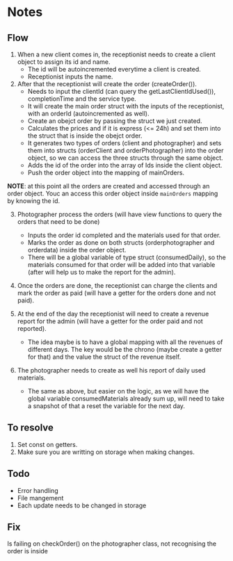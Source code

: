 # Notes

## Flow

1. When a new client comes in, the receptionist needs to create a client object to assign its id and name.
    - The id will be autoincremented everytime a client is created.
    - Receptionist inputs the name.
2. After that the receptionist will create the order (createOrder()).
    - Needs to input the clientId (can query the getLastClientIdUsed()), completionTime and the service type.
    - It will create the main order struct with the inputs of the receptionist, with an orderId (autoincremented as well).
    - Create an obejct order by passing the struct we just created.
    - Calculates the prices and if it is express (<= 24h) and set them into the struct that is inside the obejct order.
    - It generates two types of orders (client and photographer) and sets them into structs (orderClient and orderPhotographer) into the order object, so we can access the three structs through the same object.
    - Adds the id of the order into the array of Ids inside the client object.
    - Push the order object into the mapping of mainOrders.

**NOTE**: at this point all the orders are created and accessed through an order object. Youc an access this order object inside `mainOrders` mapping by knowing the id.

3. Photographer process the orders (will have view functions to query the orders that need to be done)
    - Inputs the order id completed and the materials used for that order.
    - Marks the order as done on both structs (orderphotographer and orderdata) inside the order object.
    - There will be a global variable of type struct (consumedDaily), so the materials consumed for that order will be added into that variable (after will help us to make the report for the admin).

4. Once the orders are done, the receptionist can charge the clients and mark the order as paid (will have a getter for the orders done and not paid).
5. At the end of the day the receptionist will need to create a revenue report for the admin (will have a getter for the order paid and not reported).
    - The idea maybe is to have a global mapping with all the revenues of different days. The key would be the chrono (maybe create a getter for that) and the value the struct of the revenue itself.
6. The photographer needs to create as well his report of daily used materials.
    - The same as above, but easier on the logic, as we will have the global variable consumedMaterials already sum up, will need to take a snapshot of that a reset the variable for the next day.







## To resolve
1. Set const on getters.
2. Make sure you are writting on storage when making changes.

## Todo
- Error handling
- File mangement
- Each update needs to be changed in storage


## Fix

Is failing on checkOrder() on the photographer class, not recognising the order is inside 